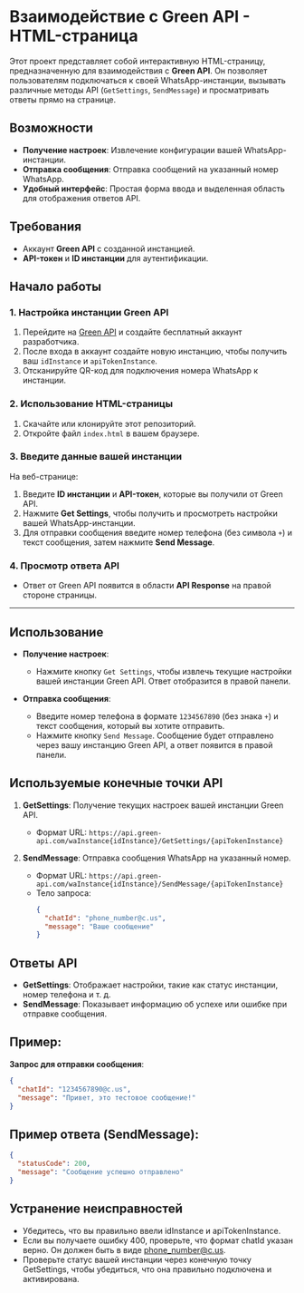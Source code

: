 # Взаимодействие с Green API - HTML-страница

Этот проект представляет собой интерактивную HTML-страницу, предназначенную для взаимодействия с **Green API**. Он позволяет пользователям подключаться к своей WhatsApp-инстанции, вызывать различные методы API (`GetSettings`, `SendMessage`) и просматривать ответы прямо на странице.

## Возможности
- **Получение настроек**: Извлечение конфигурации вашей WhatsApp-инстанции.
- **Отправка сообщения**: Отправка сообщений на указанный номер WhatsApp.
- **Удобный интерфейс**: Простая форма ввода и выделенная область для отображения ответов API.

## Требования
- Аккаунт **Green API** с созданной инстанцией.
- **API-токен** и **ID инстанции** для аутентификации.

## Начало работы

### 1. Настройка инстанции Green API
1. Перейдите на [Green API](https://green-api.com/) и создайте бесплатный аккаунт разработчика.
2. После входа в аккаунт создайте новую инстанцию, чтобы получить ваш `idInstance` и `apiTokenInstance`.
3. Отсканируйте QR-код для подключения номера WhatsApp к инстанции.

### 2. Использование HTML-страницы
1. Скачайте или клонируйте этот репозиторий.
2. Откройте файл `index.html` в вашем браузере.

### 3. Введите данные вашей инстанции
На веб-странице:
1. Введите **ID инстанции** и **API-токен**, которые вы получили от Green API.
2. Нажмите **Get Settings**, чтобы получить и просмотреть настройки вашей WhatsApp-инстанции.
3. Для отправки сообщения введите номер телефона (без символа `+`) и текст сообщения, затем нажмите **Send Message**.

### 4. Просмотр ответа API
- Ответ от Green API появится в области **API Response** на правой стороне страницы.

---

## Использование

- **Получение настроек**:
   - Нажмите кнопку `Get Settings`, чтобы извлечь текущие настройки вашей инстанции Green API. Ответ отобразится в правой панели.
  
- **Отправка сообщения**:
   - Введите номер телефона в формате `1234567890` (без знака `+`) и текст сообщения, который вы хотите отправить.
   - Нажмите кнопку `Send Message`. Сообщение будет отправлено через вашу инстанцию Green API, а ответ появится в правой панели.

## Используемые конечные точки API

1. **GetSettings**: Получение текущих настроек вашей инстанции Green API.
   - Формат URL: `https://api.green-api.com/waInstance{idInstance}/GetSettings/{apiTokenInstance}`

2. **SendMessage**: Отправка сообщения WhatsApp на указанный номер.
   - Формат URL: `https://api.green-api.com/waInstance{idInstance}/SendMessage/{apiTokenInstance}`
   - Тело запроса:
     ```json
     {
       "chatId": "phone_number@c.us",
       "message": "Ваше сообщение"
     }
     ```

## Ответы API
- **GetSettings**: Отображает настройки, такие как статус инстанции, номер телефона и т. д.
- **SendMessage**: Показывает информацию об успехе или ошибке при отправке сообщения.

## Пример:

**Запрос для отправки сообщения**:
```json
{
  "chatId": "1234567890@c.us",
  "message": "Привет, это тестовое сообщение!"
}
```

## Пример ответа (SendMessage):
```json
{
  "statusCode": 200,
  "message": "Сообщение успешно отправлено"
}
```
## Устранение неисправностей
- Убедитесь, что вы правильно ввели idInstance и apiTokenInstance.
- Если вы получаете ошибку 400, проверьте, что формат chatId указан верно. Он должен быть в виде phone_number@c.us.
- Проверьте статус вашей инстанции через конечную точку GetSettings, чтобы убедиться, что она правильно подключена и активирована.
